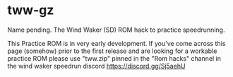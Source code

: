 # tww-gz
Name pending.
The Wind Waker (SD) ROM hack to practice speedrunning.

This Practice ROM is in very early development. If you've come across this page (somehow) prior to the first release and are looking for a workable practice ROM
please use "tww.zip" pinned in the "Rom hacks" channel in the wind waker speedrun discord https://discord.gg/Sj5aehU


